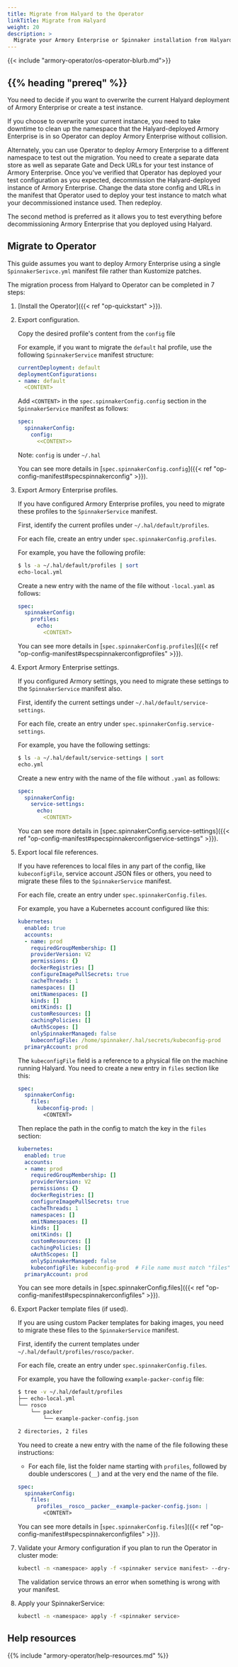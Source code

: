 ```yaml
---
title: Migrate from Halyard to the Operator
linkTitle: Migrate from Halyard
weight: 20
description: >
  Migrate your Armory Enterprise or Spinnaker installation from Halyard to the Operator.
---
```


{{< include "armory-operator/os-operator-blurb.md">}}

## {{% heading "prereq" %}}

You need to decide if you want to overwrite the current Halyard deployment of Armory Enterprise or create a test instance.

If you choose to overwrite your current instance, you need to take downtime to clean up the namespace that the Halyard-deployed Armory Enterprise is in so Operator can deploy Armory Enterprise without collision.

Alternately, you can use Operator to deploy Armory Enterprise to a different namespace to test out the migration. You need to create a separate data store as well as separate Gate and Deck URLs for your test instance of Armory Enterprise. Once you've verified that Operator has deployed your test configuration as you expected, decommission the Halyard-deployed instance of Armory Enterprise. Change the data store config and URLs in the manifest that Operator used to deploy your test instance to match what your decommissioned instance used. Then redeploy.

The second method is preferred as it allows you to test everything before decommissioning Armory Enterprise that you deployed using Halyard.

## Migrate to Operator

This guide assumes you want to deploy Armory Enterprise using a single `SpinnakerSerivce.yml` manifest file rather than Kustomize patches.

The migration process from Halyard to Operator can be completed in 7 steps:

1. [Install the Operator]({{< ref "op-quickstart" >}}).
1. Export configuration.

   Copy the desired profile's content from the `config` file

   For example, if you want to migrate the `default` hal profile, use the following `SpinnakerService` manifest structure:

   ```yaml
   currentDeployment: default
   deploymentConfigurations:
   - name: default
     <CONTENT>
   ```

   Add `<CONTENT>` in the `spec.spinnakerConfig.config` section in the `SpinnakerService` manifest as follows:

   ```yaml
   spec:
     spinnakerConfig:
       config:
         <<CONTENT>>
   ```

   Note: `config` is under `~/.hal`

   You can see more details in [`spec.spinnakerConfig.config`]({{< ref "op-config-manifest#specspinnakerconfig" >}}).

1. Export Armory Enterprise profiles.

   If you have configured Armory Enterprise profiles, you need to migrate these profiles to the `SpinnakerService` manifest.

   First, identify the current profiles under  `~/.hal/default/profiles`.

   For each file, create an entry under `spec.spinnakerConfig.profiles`.

   For example, you have the following profile:

   ```bash
   $ ls -a ~/.hal/default/profiles | sort
   echo-local.yml
   ```

   Create a new entry with the name of the file without `-local.yaml` as follows:

   ```yaml
   spec:
     spinnakerConfig:
       profiles:
         echo:
           <CONTENT>
   ```

   You can see more details in [`spec.spinnakerConfig.profiles`]({{< ref "op-config-manifest#specspinnakerconfigprofiles" >}}).

1. Export Armory Enterprise settings.

   If you configured Armory settings, you need to migrate these settings to the `SpinnakerService` manifest also.

   First, identify the current settings under  `~/.hal/default/service-settings`.

   For each file, create an entry under `spec.spinnakerConfig.service-settings`.

   For example, you have the following settings:

   ```bash
   $ ls -a ~/.hal/default/service-settings | sort
   echo.yml
   ```

   Create a new entry with the name of the file without `.yaml` as follows:

   ```yaml
   spec:
     spinnakerConfig:
       service-settings:
         echo:
           <CONTENT>
   ```

   You can see more details in [spec.spinnakerConfig.service-settings]({{< ref "op-config-manifest#specspinnakerconfigservice-settings" >}}).

1. Export local file references.

   If you have references to local files in any part of the config, like `kubeconfigFile`, service account JSON files or others, you need to migrate these files to the `SpinnakerService` manifest.

   For each file, create an entry under `spec.spinnakerConfig.files`.

   For example, you have a Kubernetes account configured like this:

   ```yaml
   kubernetes:
     enabled: true
     accounts:
     - name: prod
       requiredGroupMembership: []
       providerVersion: V2
       permissions: {}
       dockerRegistries: []
       configureImagePullSecrets: true
       cacheThreads: 1
       namespaces: []
       omitNamespaces: []
       kinds: []
       omitKinds: []
       customResources: []
       cachingPolicies: []
       oAuthScopes: []
       onlySpinnakerManaged: false
       kubeconfigFile: /home/spinnaker/.hal/secrets/kubeconfig-prod
     primaryAccount: prod
   ```

   The `kubeconfigFile` field is a reference to a physical file on the machine running Halyard. You need to create a new entry in `files` section like this:

   ```yaml
   spec:
     spinnakerConfig:
       files:
         kubeconfig-prod: |
           <CONTENT>
   ```

   Then replace the path in the config to match the key in the `files` section:

   ```yaml
   kubernetes:
     enabled: true
     accounts:
     - name: prod
       requiredGroupMembership: []
       providerVersion: V2
       permissions: {}
       dockerRegistries: []
       configureImagePullSecrets: true
       cacheThreads: 1
       namespaces: []
       omitNamespaces: []
       kinds: []
       omitKinds: []
       customResources: []
       cachingPolicies: []
       oAuthScopes: []
       onlySpinnakerManaged: false
       kubeconfigFile: kubeconfig-prod  # File name must match "files" key
     primaryAccount: prod
   ```

   You can see more details in [spec.spinnakerConfig.files]({{< ref "op-config-manifest#specspinnakerconfigfiles" >}}).

1. Export Packer template files (if used).

   If you are using custom Packer templates for baking images, you need to migrate these files to the `SpinnakerService` manifest.

   First, identify the current templates under  `~/.hal/default/profiles/rosco/packer`.

   For each file, create an entry under `spec.spinnakerConfig.files`.

   For example, you have the following `example-packer-config` file:

   ```bash
   $ tree -v ~/.hal/default/profiles
   ├── echo-local.yml
   └── rosco
       └── packer
           └── example-packer-config.json

   2 directories, 2 files
   ```

   You need to create a new entry with the name of the file following these instructions:

   - For each file, list the folder name starting with `profiles`, followed by double underscores (`__`) and at the very end the name of the file.

   ```yaml
   spec:
     spinnakerConfig:
       files:
         profiles__rosco__packer__example-packer-config.json: |
           <CONTENT>
   ```

   You can see more details in [`spec.spinnakerConfig.files`]({{< ref "op-config-manifest#specspinnakerconfigfiles" >}}).

1. Validate your Armory configuration if you plan to run the Operator in cluster mode:

   ```bash
   kubectl -n <namespace> apply -f <spinnaker service manifest> --dry-run=server
   ```

   The validation service throws an error when something is wrong with your manifest.

1. Apply your SpinnakerService:

   ```bash
   kubectl -n <namespace> apply -f <spinnaker service>
   ```

## Help resources

{{% include "armory-operator/help-resources.md" %}}
